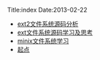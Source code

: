 Title:index
Date:2013-02-22


<ul>
      <li>
          <a href="../ext2wen-jian-xi-tong-yuan-ma-fen-xi.html">ext2文件系统源码分析</a>
      </li>
      <li>
          <a href="../extwen-jian-xi-tong-yuan-ma-xue-xi-ji-si-kao.html">ext文件系统源码学习及思考</a>
      </li>
      <li>
          <a href="../minixwen-jian-xi-tong-xue-xi.html">minix文件系统学习</a>
      </li>
      <li>
          <a href="../qi-dian.html">起点</a>
      </li>
</ul>
